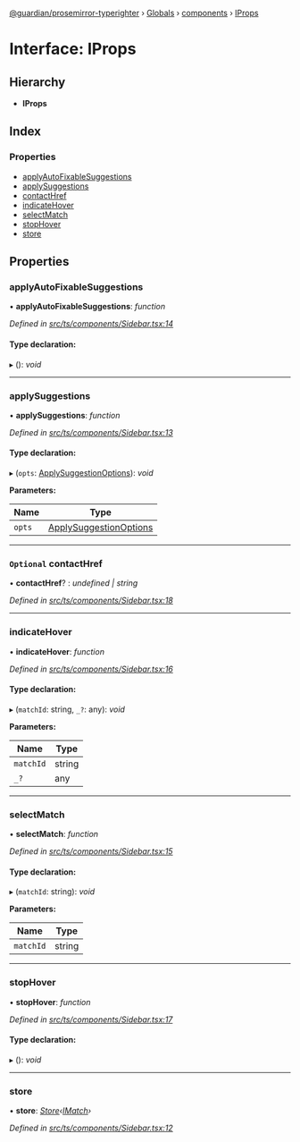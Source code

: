 [@guardian/prosemirror-typerighter](../README.md) › [Globals](../globals.md) › [components](../modules/components.md) › [IProps](components.iprops-4.md)

# Interface: IProps

## Hierarchy

* **IProps**

## Index

### Properties

* [applyAutoFixableSuggestions](components.iprops-4.md#applyautofixablesuggestions)
* [applySuggestions](components.iprops-4.md#applysuggestions)
* [contactHref](components.iprops-4.md#optional-contacthref)
* [indicateHover](components.iprops-4.md#indicatehover)
* [selectMatch](components.iprops-4.md#selectmatch)
* [stopHover](components.iprops-4.md#stophover)
* [store](components.iprops-4.md#store)

## Properties

###  applyAutoFixableSuggestions

• **applyAutoFixableSuggestions**: *function*

*Defined in [src/ts/components/Sidebar.tsx:14](https://github.com/guardian/prosemirror-typerighter/blob/530a4bd/src/ts/components/Sidebar.tsx#L14)*

#### Type declaration:

▸ (): *void*

___

###  applySuggestions

• **applySuggestions**: *function*

*Defined in [src/ts/components/Sidebar.tsx:13](https://github.com/guardian/prosemirror-typerighter/blob/530a4bd/src/ts/components/Sidebar.tsx#L13)*

#### Type declaration:

▸ (`opts`: [ApplySuggestionOptions](../modules/reflection-1526.reflection-617.md#applysuggestionoptions)): *void*

**Parameters:**

Name | Type |
------ | ------ |
`opts` | [ApplySuggestionOptions](../modules/reflection-1526.reflection-617.md#applysuggestionoptions) |

___

### `Optional` contactHref

• **contactHref**? : *undefined | string*

*Defined in [src/ts/components/Sidebar.tsx:18](https://github.com/guardian/prosemirror-typerighter/blob/530a4bd/src/ts/components/Sidebar.tsx#L18)*

___

###  indicateHover

• **indicateHover**: *function*

*Defined in [src/ts/components/Sidebar.tsx:16](https://github.com/guardian/prosemirror-typerighter/blob/530a4bd/src/ts/components/Sidebar.tsx#L16)*

#### Type declaration:

▸ (`matchId`: string, `_?`: any): *void*

**Parameters:**

Name | Type |
------ | ------ |
`matchId` | string |
`_?` | any |

___

###  selectMatch

• **selectMatch**: *function*

*Defined in [src/ts/components/Sidebar.tsx:15](https://github.com/guardian/prosemirror-typerighter/blob/530a4bd/src/ts/components/Sidebar.tsx#L15)*

#### Type declaration:

▸ (`matchId`: string): *void*

**Parameters:**

Name | Type |
------ | ------ |
`matchId` | string |

___

###  stopHover

• **stopHover**: *function*

*Defined in [src/ts/components/Sidebar.tsx:17](https://github.com/guardian/prosemirror-typerighter/blob/530a4bd/src/ts/components/Sidebar.tsx#L17)*

#### Type declaration:

▸ (): *void*

___

###  store

• **store**: *[Store](../classes/state.store.md)‹[IMatch](interfaces.imatch.md)›*

*Defined in [src/ts/components/Sidebar.tsx:12](https://github.com/guardian/prosemirror-typerighter/blob/530a4bd/src/ts/components/Sidebar.tsx#L12)*
